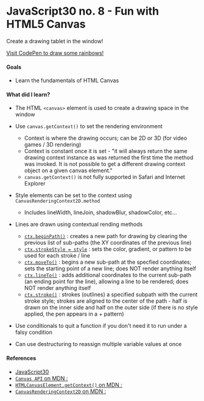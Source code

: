 # JavaScript30 no. 8 - Fun with HTML5 Canvas

Create a drawing tablet in the window!

[Visit CodePen to draw some rainbows!](https://codepen.io/nichelicorn/pen/RwgjJqz)

#### Goals
* Learn the fundamentals of HTML Canvas

#### What did I learn?
* The HTML `<canvas>` element is used to create a drawing space in the window

* Use `canvas.getContext()` to set the rendering environment
  * Context  is where the drawing occurs; can be 2D or 3D (for video games / 3D rendering)
  * Context is constant once it is set - "it will always return the same drawing context instance as was returned the first time the method was invoked. It is not possible to get a different drawing context object on a given canvas element." 
  * `canvas.getContext()` is not fully supported in Safari and Internet Explorer

* Style elements can be set to the context using `CanvasRenderingContext2D.method`
  * Includes lineWidth, lineJoin, shadowBlur, shadowColor, etc...

* Lines are drawn using contextual rending methods
  * [`ctx.beginPath()`](https://developer.mozilla.org/en-US/docs/Web/API/CanvasRenderingContext2D/beginPath) : creates a new path for drawing by clearing the previous list of sub-paths (the XY coordinates of the previous line)
  * [`ctx.strokeStyle = style`](https://developer.mozilla.org/en-US/docs/Web/API/CanvasRenderingContext2D/strokeStyle) : sets the color, gradient, or pattern to be used for each stroke / line
  * [`ctx.moveTo()`](https://developer.mozilla.org/en-US/docs/Web/API/CanvasRenderingContext2D/moveTo) : begins a new sub-path at the specfied coordinates; sets the starting point of a new line; does NOT render anything itself
  * [`ctx.lineTo()`](https://developer.mozilla.org/en-US/docs/Web/API/CanvasRenderingContext2D/lineTo) : adds additional coordinates to the current sub-path (an ending point for the line), allowing a line to be rendered; does NOT render anything itself
  * [`ctx.stroke()`](https://developer.mozilla.org/en-US/docs/Web/API/CanvasRenderingContext2D/stroke) : strokes (outlines) a specified subpath with the current stroke style; strokes are aligned to the center of the path - half is drawn on the inner side and half on the outer side (if there is no style applied, the pen appears in a + pattern)

* Use conditionals to quit a function if you don't need it to run under a falsy condition
* Can use destructuring to reassign multiple variable values at once

#### References
* [JavaScript30](https://javascript30.com/)
* [`Canvas API` on MDN : ](https://developer.mozilla.org/en-US/docs/Web/API/Canvas_API)
* [`HTMLCanvasElement.getContext()` on MDN : ](https://developer.mozilla.org/en-US/docs/Web/API/HTMLCanvasElement/getContext)
* [`CanvasRenderingContext2D` on MDN : ](https://developer.mozilla.org/en-US/docs/Web/API/CanvasRenderingContext2D)